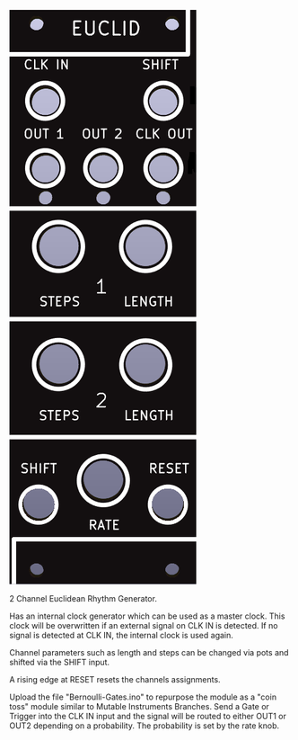 ![](https://raw.githubusercontent.com/Fihdi/Eurorack/main/Euclid/Euclid_Front.png)

2 Channel Euclidean Rhythm Generator.

Has an internal clock generator which can be used as a master clock. This clock will be overwritten if an external signal on CLK IN is detected. If no signal is detected at CLK IN, the internal clock is used again. 

Channel parameters such as length and steps can be changed via pots and shifted via the SHIFT input.

A rising edge at RESET resets the channels assignments.

Upload the file "Bernoulli-Gates.ino" to repurpose the module as a "coin toss" module similar to Mutable Instruments Branches. Send a Gate or Trigger into the CLK IN input and the signal will be routed to either OUT1 or OUT2 depending on a probability. The probability is set by the rate knob.
